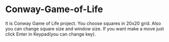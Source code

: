 # Conway-Game-of-Life
It is Conway Game of Life project. You choose squares in 20x20 grid. Also you can change square size and window size. If you want make a move just click Enter in Keypad(you can change key).
